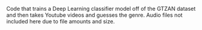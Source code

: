 Code that trains a Deep Learning classifier model off of the GTZAN dataset and then takes Youtube videos and guesses the genre. Audio files not included here due to file amounts and size.
